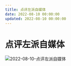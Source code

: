 ```yaml
---
title: 点评左派自媒体
date: 2022-08-10 00:00:00
updated: 2022-08-10 00:00:00
---
```


# 点评左派自媒体

![2022-08-10-点评左派自媒体](assets/2022-08-10-点评左派自媒体.jpeg)

